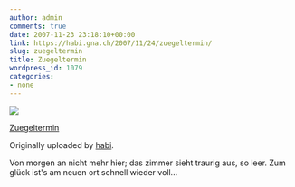 ```yaml
---
author: admin
comments: true
date: 2007-11-23 23:18:10+00:00
link: https://habi.gna.ch/2007/11/24/zuegeltermin/
slug: zuegeltermin
title: Zuegeltermin
wordpress_id: 1079
categories:
- none
---
```



 [![](https://static.flickr.com/2025/2057655671_c75353e2b9_m.jpg)](https://www.flickr.com/photos/habi/2057655671/)
   

 
  [Zuegeltermin](https://www.flickr.com/photos/habi/2057655671/)
    

  Originally uploaded by [habi](https://www.flickr.com/people/habi/).
 



Von morgen an nicht mehr hier; das zimmer sieht traurig aus, so leer. Zum glück ist's am neuen ort schnell wieder voll...
  

